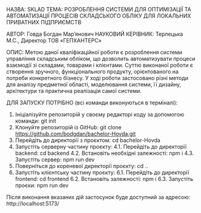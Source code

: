 НАЗВА: SKLAD
ТЕМА: РОЗРОБЛЕННЯ СИСТЕМИ ДЛЯ ОПТИМІЗАЦІЇ ТА АВТОМАТИЗАЦІЇ ПРОЦЕСІВ СКЛАДСЬКОГО ОБЛІКУ ДЛЯ ЛОКАЛЬНИХ ПРИВАТНИХ ПІДПРИЄМСТВ

АВТОР: Говда Богдан Марʼянович
НАУКОВИЙ КЕРІВНИК: Терлецька М.С., Директор ТОВ «ГЕПХАНТЕРС»

ОПИС: Метою даної кваліфікаційної роботи є розроблення системи управління складським обліком, що дозволить автоматизувати процеси взаємодії зі складами, товарами і клієнтами. Суттю виконаної роботи є створення зручного, функціонального продукту, орієнтованого на потреби конкретного бізнесу. У ході роботи застосовано різні методи для аналізу предметної області, моделювання системи, її дизайну, архітектури та практична реалізація самої системи.

ДЛЯ ЗАПУСКУ ПОТРІБНО (всі команди виконуються в терміналі):

1. Ініціалізуйте репозиторій у своєму редакторі коду за допомогою команди:
    git init
2. Клонуйте репозиторій із GitHub: 
    git clone https://github.com/bodgdan/bachelor-Hovda.git 
3. Перейдіть до директорії з проєктом:
    cd bachelor-Hovda
4. Запустіть серверну частину проєкту:
    4.1. Перейдіть до директорії backend:
        cd backend
    4.2. Встановіть необхідні залежності:
        npm i
    4.3. Запустіть сервер:
        npm run dev
5. Поверніться до кореневої директорії проєкту:
    cd ..
6. Запустіть клієнтську частину проєкту:
    6.1. Перейдіть до директорії frontend:
        cd frontend
    6.2. Встановіть залежності:
        npm i
    6.3. Запустіть проєки:
        npm run dev
        
Після виконання вказаних дій застосунок буде доступний за адресою: http://localhost:5173/